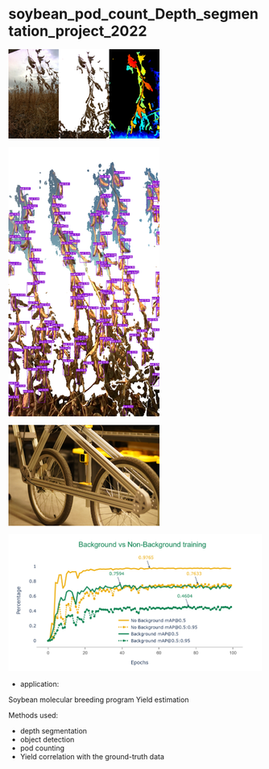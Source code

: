 # soybean_pod_count_Depth_segmentation_project_2022

[<img src="mouseRGB.png" width="300">](https://github.com/jithin8mathew/soybean_pod_count_Depth_segmenation_project)

[<img src="5.png" width="300">](https://github.com/jithin8mathew/soybean_pod_count_Depth_segmenation_project)

[<img src="platform.png" width="300">](https://github.com/jithin8mathew/soybean_pod_count_Depth_segmenation_project)

[<img src="Training_comparison.png" width="600">](https://github.com/jithin8mathew/soybean_pod_count_Depth_segmenation_project)

- application:

Soybean molecular breeding program
Yield estimation

Methods used:
- depth segmentation
- object detection
- pod counting
- Yield correlation with the ground-truth data
